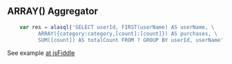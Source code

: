 ## ARRAY() Aggregator


```js
    var res = alasql('SELECT userId, FIRST(userName) AS userName, \
          ARRAY({category:category,[count]:[count]}) AS purchases, \
          SUM([count]) AS totalCount FROM ? GROUP BY userId, userName',[data]);
```

See example [at jsFiddle](http://jsfiddle.net/agershun/5rte00j6/7/)